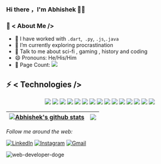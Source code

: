 ### Hi there ，I'm Abhishek 👨‍💻


### 🤵 < About Me />
- 🤔 I have worked with  ```.dart```,``` .py```, ```.js```,```.java```
- 🌱 I’m currently exploring procrastination
- 💬 Talk to me about sci-fi , gaming , history and coding
- 😄 Pronouns: He/His/Him
- 🧮 Page Count: <img src="https://visitor-badge.laobi.icu/badge?page_id=maa-atk">


## ⚡ < Technologies />
<p align="center">
<img src="https://img.shields.io/badge/-dart-black?style=flat-square&logo=dart">
<img src="https://img.shields.io/badge/-Python-black?style=flat-square&logo=Python">
<img src="https://img.shields.io/badge/-JavaScript-black?style=flat-square&logo=javascript">
<img src="https://img.shields.io/badge/-java-black?style=flat-square&logo=java">
<img src="https://img.shields.io/badge/-HTML5-black?style=flat-square&logo=html5&logoColor=white">
<img src="https://img.shields.io/badge/-CSS3-black?style=flat-square&logo=css3">
<img src="https://img.shields.io/badge/-Bootstrap-black?style=flat-square&logo=bootstrap">
<img src="https://img.shields.io/badge/-GraphQL-black?style=flat-square&logo=graphql">
<img src="https://img.shields.io/badge/-Heroku-black?style=flat-square&logo=heroku">
<img src="https://img.shields.io/badge/-Digital%20Ocean-black?style=flat-square&logo=digitalocean">
<img src="https://img.shields.io/badge/Firebase-black?style=flat-square&logo=firebase">
<img src="https://img.shields.io/badge/-Git-black?style=flat-square&logo=git">
 <img src="https://img.shields.io/badge/-C++-black?style=flat-square&logo=c">
<img src="https://img.shields.io/badge/-GitHub-black?style=flat-square&logo=github">
<img src="https://img.shields.io/badge/-flutter-black?style=flat-square&logo=flutter">
</p>

| <a href="https://github.com/maa-atk/github-readme-stats"><img align="center" src="https://github-readme-stats.vercel.app/api?username=maa-atk&show_icons=true&include_all_commits=true&theme=solarized_dark&hide_border=true" alt="Abhishek's github stats" /></a> | <a href="https://github.com/maa-atk/github-readme-stats"><img align="center" src="https://github-readme-stats.vercel.app/api/top-langs/?username=maa-atk&theme=dark&exclude_repo=ANN,CNN&layout=compact&theme=buefy&hide_border=true" /></a> |
| ------------- | ------------- |


<i>Follow me around the web:</i><br>

<a href="https://www.linkedin.com/in/abhishek-thazhethe-kalathil/" target="_blank"><img src="https://img.shields.io/badge/LinkedIn-%230077B5.svg?&style=flat-square&logo=linkedin&logoColor=white" alt="LinkedIn"></a>
<a href="https://www.instagram.com/abhi_t.k_" target="_blank"><img src="https://img.shields.io/badge/Instagram-%23E4405F.svg?&style=flat-square&logo=instagram&logoColor=white" alt="Instagram"></a>
<a href="mailto:maa.abhitk@gmail.com" target="_blank"><img src="https://img.shields.io/badge/-maa.abhitk@gmail.com-c14438?style=flat-square&logo=Gmail&logoColor=white&link=mailto:maa.abhitk@gmail.com)" alt="Gmail"></a>


![web-developer-doge](https://user-images.githubusercontent.com/59571289/162607951-1db4174e-1040-4e23-a7b9-5c4d1b4f955c.jpg)

